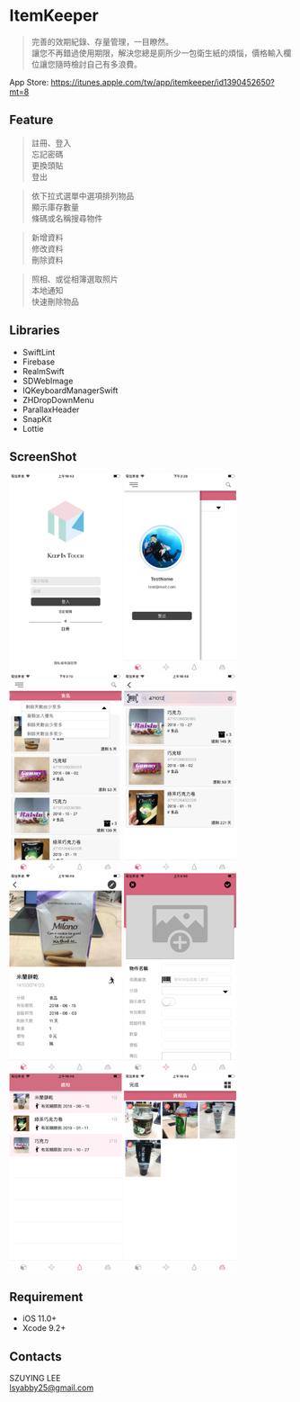 # ItemKeeper
> 完善的效期紀錄、存量管理，一目瞭然。   
> 讓您不再錯過使用期限，解決您總是廁所少一包衛生紙的煩惱，價格輸入欄位讓您隨時檢討自己有多浪費。

App Store: https://itunes.apple.com/tw/app/itemkeeper/id1390452650?mt=8

## Feature

> 註冊、登入  
> 忘記密碼  
> 更換頭貼  
> 登出  

> 依下拉式選單中選項排列物品   
> 顯示庫存數量  
> 條碼或名稱搜尋物件 

> 新增資料  
> 修改資料  
> 刪除資料  

> 照相、或從相簿選取照片   
> 本地通知  
> 快速刪除物品  


## Libraries
* SwiftLint
* Firebase
* RealmSwift
* SDWebImage
* IQKeyboardManagerSwift
* ZHDropDownMenu
* ParallaxHeader
* SnapKit
* Lottie


## ScreenShot
<div align="left">
<img src="https://github.com/lsyabby/ItemKeeper/blob/master/ScreenShot/login.png" width="200" align=center />
<img src="https://github.com/lsyabby/ItemKeeper/blob/master/ScreenShot/profile.png" width="200" align=center />
</div> 
 
 
<div align="left">
<img src="https://github.com/lsyabby/ItemKeeper/blob/master/ScreenShot/sort.png" width="200" align=center />
<img src="https://github.com/lsyabby/ItemKeeper/blob/master/ScreenShot/search.png" width="200" align=center />
</div>


<div align="left">
<img src="https://github.com/lsyabby/ItemKeeper/blob/master/ScreenShot/detail.png" width="200" align=center />
<img src="https://github.com/lsyabby/ItemKeeper/blob/master/ScreenShot/add.png" width="200" align=center />
</div>


<div align="left">
<img src="https://github.com/lsyabby/ItemKeeper/blob/master/ScreenShot/alert.png" width="200" align=center />
<img src="https://github.com/lsyabby/ItemKeeper/blob/master/ScreenShot/trash.png" width="200" align=center />
</div>


## Requirement
<ul>
<li>iOS 11.0+</li>
<li>Xcode 9.2+</li>
</ul>


## Contacts
SZUYING LEE   
lsyabby25@gmail.com

